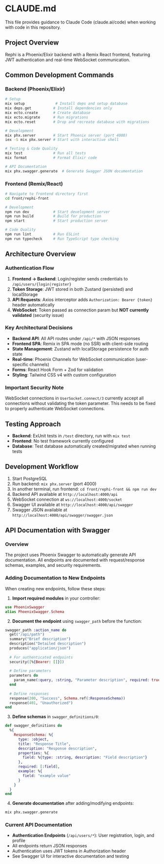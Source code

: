 # CLAUDE.md

This file provides guidance to Claude Code (claude.ai/code) when working with code in this repository.

## Project Overview

Rephi is a Phoenix/Elixir backend with a Remix React frontend, featuring JWT authentication and real-time WebSocket communication.

## Common Development Commands

### Backend (Phoenix/Elixir)
```bash
# Setup
mix setup              # Install deps and setup database
mix deps.get          # Install dependencies only
mix ecto.create       # Create database
mix ecto.migrate      # Run migrations
mix ecto.reset        # Drop and recreate database with migrations

# Development
mix phx.server        # Start Phoenix server (port 4000)
iex -S mix phx.server # Start with interactive shell

# Testing & Code Quality
mix test              # Run all tests
mix format            # Format Elixir code

# API Documentation
mix phx.swagger.generate  # Generate Swagger JSON documentation
```

### Frontend (Remix/React)
```bash
# Navigate to frontend directory first
cd front/rephi-front

# Development
npm run dev           # Start development server
npm run build         # Build for production
npm start             # Start production server

# Code Quality
npm run lint          # Run ESLint
npm run typecheck     # Run TypeScript type checking
```

## Architecture Overview

### Authentication Flow
1. **Frontend → Backend**: Login/register sends credentials to `/api/users/{login|register}`
2. **Token Storage**: JWT stored in both Zustand (persisted) and localStorage
3. **API Requests**: Axios interceptor adds `Authorization: Bearer {token}` header automatically
4. **WebSocket**: Token passed as connection param but **NOT currently validated** (security issue)

### Key Architectural Decisions
- **Backend API**: All API routes under `/api/*` with JSON responses
- **Frontend SPA**: Remix in SPA mode (no SSR) with client-side routing
- **State Management**: Zustand with localStorage persistence for auth state
- **Real-time**: Phoenix Channels for WebSocket communication (user-specific channels)
- **Forms**: React Hook Form + Zod for validation
- **Styling**: Tailwind CSS v4 with custom configuration

### Important Security Note
WebSocket connections in `UserSocket.connect/3` currently accept all connections without validating the token parameter. This needs to be fixed to properly authenticate WebSocket connections.

## Testing Approach
- **Backend**: ExUnit tests in `/test` directory, run with `mix test`
- **Frontend**: No test framework currently configured
- **Database**: Test database automatically created/migrated when running tests

## Development Workflow
1. Start PostgreSQL
2. Run backend: `mix phx.server` (port 4000)
3. In another terminal, run frontend: `cd front/rephi-front && npm run dev`
4. Backend API available at `http://localhost:4000/api`
5. WebSocket connection at `ws://localhost:4000/socket`
6. Swagger UI available at `http://localhost:4000/api/swagger`
7. Swagger JSON available at `http://localhost:4000/api/swagger/swagger.json`

## API Documentation with Swagger

### Overview
The project uses Phoenix Swagger to automatically generate API documentation. All endpoints are documented with request/response schemas, examples, and security requirements.

### Adding Documentation to New Endpoints

When creating new endpoints, follow these steps:

1. **Import required modules** in your controller:
```elixir
use PhoenixSwagger
alias PhoenixSwagger.Schema
```

2. **Document the endpoint** using `swagger_path` before the function:
```elixir
swagger_path :action_name do
  get("/api/path")
  summary("Brief description")
  description("Detailed description")
  produces("application/json")
  
  # For authenticated endpoints
  security([%{Bearer: []}])
  
  # Define parameters
  parameters do
    param_name(:query, :string, "Parameter description", required: true)
  end
  
  # Define responses
  response(200, "Success", Schema.ref(:ResponseSchema))
  response(401, "Unauthorized")
end
```

3. **Define schemas** in `swagger_definitions/0`:
```elixir
def swagger_definitions do
  %{
    ResponseSchema: %{
      type: :object,
      title: "Response Title",
      description: "Response description",
      properties: %{
        field: %{type: :string, description: "Field description"}
      },
      required: [:field],
      example: %{
        field: "example value"
      }
    }
  }
end
```

4. **Generate documentation** after adding/modifying endpoints:
```bash
mix phx.swagger.generate
```

### Current API Documentation

- **Authentication Endpoints** (`/api/users/*`): User registration, login, and profile
- All endpoints return JSON responses
- Authentication uses JWT tokens in Authorization header
- See Swagger UI for interactive documentation and testing